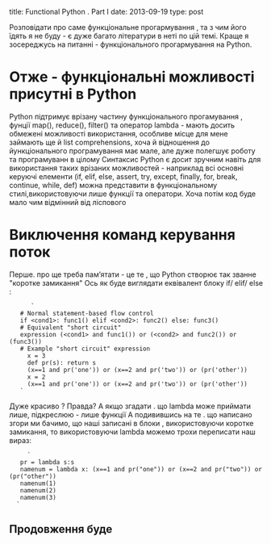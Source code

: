 title: Functional Python . Part I
date: 2013-09-19
type: post

Розповідати про саме функціональне прогармування , та з чим його їдять я не буду - є дуже
багато літератури в неті по цій темі. Краще я зосереджусь на питанні -
функціонального прогармування на Python.

Отже - функціональні можливості присутні в Python
=================================================
Python підтримує врізану частину функціонального прогамування , фунції  map(), reduce(), filter() та оператор lambda - мають досить обмежені можливості використання, особливе місце для мене
займають ще й list comprehensions, хоча й відношення до йункціонального програмування має мале, але дуже полегшує роботу та програмуванн в цілому
Синтаксис Python  є досит зручним навіть для використання таких врізаних можливостей - наприклад всі основні керуючі елементи (if, elif, else, assert, try, except, finally, for, break, continue, while, def)
можна представити в функціональному стилі,використовуючи лише функції та оператори. Хоча потім код буде мало чим відмінний від ліспового


Виключення команд керування поток
=================================

Перше. про ще треба пам’ятати - це те , що Python створює так званне "коротке замикання"
Ось як буде виглядати еквівалент блоку if/ elif/ else :

       	  `
	   # Normal statement-based flow control
  	   if <cond1>: func1() elif <cond2>: func2() else: func3()
   	   # Equivalent "short circuit"
  	   expression (<cond1> and func1()) or (<cond2> and func2()) or (func3())
	   # Example "short circuit" expression
	     x = 3
	     def pr(s): return s
	     (x==1 and pr('one')) or (x==2 and pr('two')) or (pr('other'))
	     x = 2
	     (x==1 and pr('one')) or (x==2 and pr('two')) or (pr('other'))
	   `

Дуже красиво ? Правда?
А якщо згадати . що lambda може приймати лише, підкреслюю - лише функції
А подивившись на те . що написано згори ми бачимо, що наші записані в блоки , використовуючи коротке замикання,
то використовуючи lambda можемо трохи переписати наш вираз:

         `
	   pr = lambda s:s
	   namenum = lambda x: (x==1 and pr("one")) or (x==2 and pr("two")) or (pr("other"))
	   namenum(1)
	   namenum(2)
	   namenum(3)
   	  `
Продовження буде
----------------
